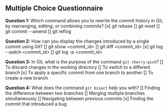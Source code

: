 ## Multiple Choice Questionnaire

**Question 1:** Which command allows you to rewrite the commit history in Git, by rearranging, editing, or combining commits?
[x] git rebase
[] git reset
[] git commit --amend
[] git reflog

**Question 2:** How can you display the changes introduced by a single commit using Git?
[] git show <commit_id>
[] git diff <commit_id>
[x] git log --patch <commit_id>
[] git log -p <commit_id>

**Question 3:** In Git, what is the purpose of the command `git cherry-pick`?
[] To discard changes in the working directory
[] To switch to a different branch
[x] To apply a specific commit from one branch to another
[] To create a new branch

**Question 4:** What does the command `git bisect` help you with?
[] Finding the difference between two branches
[] Merging multiple branches simultaneously
[] Navigating between previous commits
[x] Finding the commit that introduced a bug







